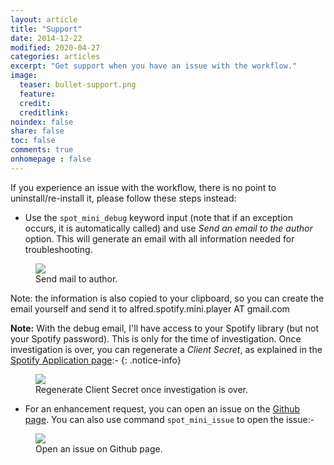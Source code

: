 ```yaml
---
layout: article
title: "Support"
date: 2014-12-22
modified: 2020-04-27
categories: articles
excerpt: "Get support when you have an issue with the workflow."
image:
  teaser: bullet-support.png
  feature:
  credit:
  creditlink:
noindex: false
share: false
toc: false
comments: true
onhomepage : false
---
```


If you experience an issue with the workflow, there is no point to uninstall/re-install it, please follow these steps instead:

* Use the `spot_mini_debug` keyword input (note that if an exception occurs, it is automatically called) and use _Send an email to the author_ option. This will generate an email with all information needed for troubleshooting.

<figure>
	<img src="{{ site.url }}/images/support1.jpg">
	<figcaption>Send mail to author.</figcaption>
</figure>

Note: the information is also copied to your clipboard, so you can create the email yourself and send it to alfred.spotify.mini.player AT gmail.com

<a name="note_regenerate_client_secret"></a>

**Note:** With the debug email, I'll have access to your Spotify library (but not your Spotify password). This is only for the time of investigation. Once investigation is over, you can regenerate a _Client Secret_, as explained in the [Spotify Application page](https://developer.spotify.com/my-applications):-
{: .notice-info}

<figure>
	<img src="{{ site.url }}/images/support2.jpg">
	<figcaption>Regenerate Client Secret once investigation is over.</figcaption>
</figure>

* For an enhancement request, you can open an issue on the [Github page](https://github.com/vdesabou/alfred-spotify-mini-player/issues/new). You can also use command `spot_mini_issue` to open the issue:-

<figure>
    <img src="{{ site.url }}/images/support3.jpg">
    <figcaption>Open an issue on Github page.</figcaption>
</figure>
